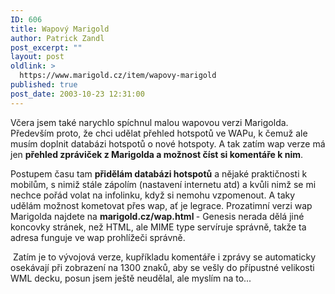```yaml
---
ID: 606
title: Wapový Marigold
author: Patrick Zandl
post_excerpt: ""
layout: post
oldlink: >
  https://www.marigold.cz/item/wapovy-marigold
published: true
post_date: 2003-10-23 12:31:00
---
```

<p>
Včera jsem také narychlo spíchnul malou wapovou verzi Marigolda. Především proto, že chci udělat přehled hotspotů ve WAPu, k čemuž ale musím doplnit databázi hotspotů o nové hotspoty. A tak zatím wap verze má jen <STRONG>přehled zpráviček z Marigolda a možnost číst si komentáře k nim</STRONG>. </p>

<p>
Postupem času tam <STRONG>přidělám databázi hotspotů</STRONG> a nějaké praktičnosti k mobilům, s nimiž stále zápolím (nastavení internetu atd) a kvůli nimž se mi nechce pořád volat na infolinku, když si nemohu vzpomenout. A taky udělám možnost kometovat přes wap, ať je legrace. Prozatimní verzi wap Marigolda najdete na <STRONG>marigold.cz/wap.html </STRONG>- Genesis nerada dělá jiné koncovky stránek, než HTML, ale MIME type servíruje správně, takže ta adresa funguje ve wap prohlížeči správně.</p>

<p>
&#160;Zatím je to vývojová verze, kupříkladu komentáře i zprávy se automaticky osekávají při zobrazení na 1300 znaků, aby se vešly do přípustné velikosti WML decku, posun jsem ještě neudělal, ale myslím na to...</p>

